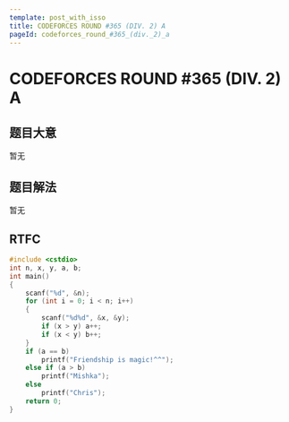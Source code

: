 ```yaml
---
template: post_with_isso
title: CODEFORCES ROUND #365 (DIV. 2) A
pageId: codeforces_round_#365_(div._2)_a
---
```


# CODEFORCES ROUND #365 (DIV. 2) A
<span id="poem"></span><script>$(function(){$.ajax('/api/poem?rnd='+Date.now()+Math.random()).done(function(data){$('#poem').text(data);});});</script>
## 题目大意
暂无

## 题目解法
暂无

## RTFC

```cpp
#include <cstdio>
int n, x, y, a, b;
int main()
{
    scanf("%d", &n);
    for (int i = 0; i < n; i++)
    {
        scanf("%d%d", &x, &y);
        if (x > y) a++;
        if (x < y) b++;
    }
    if (a == b)
        printf("Friendship is magic!^^");
    else if (a > b)
        printf("Mishka");
    else
        printf("Chris");
    return 0;
}
```
<div id="__comment"></div>
